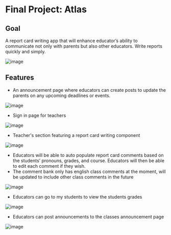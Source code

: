 # Final Project: Atlas

## Goal

A report card writing app that will enhance educator’s ability to communicate not only with parents but also other educators. Write reports quickly and simply.

![image](https://user-images.githubusercontent.com/69764797/169677460-db63fb0f-ee6a-458b-8ced-057471193e64.png)

## Features

- An announcement page where educators can create posts to update the parents on any upcoming deadlines or events.

![image](https://user-images.githubusercontent.com/69764797/169677488-78b523a2-f9d4-42ca-94af-8441d5eafd07.png)

- Sign in page for teachers

![image](https://user-images.githubusercontent.com/69764797/169677550-a94edbfa-823e-41e1-a89c-efca432293c2.png)


- Teacher's section featuring a report card writing component

![image](https://user-images.githubusercontent.com/69764797/169677568-731647b7-3f20-4e64-ace1-7238377af761.png)


- Educators will be able to auto populate report card comments based on the students’ pronouns, grades, and course. Educators will then be able to edit each comment if they wish.
- The comment bank only has english class comments at the moment, will be updated to include other class comments in the future

![image](https://user-images.githubusercontent.com/69764797/169677617-0be52396-ad2f-4b7e-bd8f-9912aeb1c9e5.png)

- Educators can go to my students to view the students grades

![image](https://user-images.githubusercontent.com/69764797/169677672-34b6dee7-a203-48cc-a8db-bf66b6fd880c.png)


- Educators can post announcements to the classes announcement page

![image](https://user-images.githubusercontent.com/69764797/169677695-8d395d6b-d8e8-4cdc-b663-bbe2ca34fb54.png)


